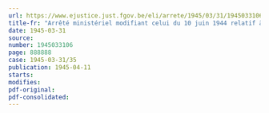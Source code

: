 ```yaml
---
url: https://www.ejustice.just.fgov.be/eli/arrete/1945/03/31/1945033106/justel
title-fr: "Arrêté ministériel modifiant celui du 10 juin 1944 relatif à la mobilisation de la récolte de 1944"
date: 1945-03-31
source:
number: 1945033106
page: 888888
case: 1945-03-31/35
publication: 1945-04-11
starts:
modifies:
pdf-original:
pdf-consolidated:
---
```



